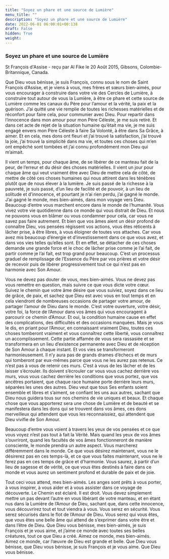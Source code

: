 ```yaml
---
title: "Soyez un phare et une source de Lumière"
menu_title: ""
description: "Soyez un phare et une source de Lumière"
date: 2022-06-01 06:00:01+00:138
draft: False
hidden: True
weight:
---
```

### Soyez un phare et une source de Lumière

St François d'Assise - reçu par Al Fike le 20 Août 2015, Gibsons, Colombie-Britannique, Canada.

Que Dieu vous bénisse, je suis François, connu sous le nom de Saint François d’Assise, et je viens à vous, mes frères et sœurs bien-aimés, pour vous encourager à construire dans votre vie des Cercles de Lumière, à construire tout autour de vous la Lumière, à être ce phare et cette source de Lumière comme les canaux du Père pour l’amour et la vérité, la paix et la guérison. J’ai quitté une vie remplie de toutes les richesses matérielles et de réconfort pour faire cela, pour communier avec Dieu. Pour repartir dans l’innocence dans mon amour pour mon Père Céleste, je me suis retiré. Et dans cet acte de rejet de la situation humaine qu’était ma vie, je me suis engagé envers mon Père Céleste à faire Sa Volonté, à être dans Sa Grâce, à aimer. Et en cela, mes dons ont fleuri et j’ai trouvé la satisfaction, j’ai trouvé la joie, j’ai trouvé la simplicité dans ma vie, et toutes ces choses qui m’en ont empêché sont tombées et j’ai connu profondément mon Dieu qui m’aimait.

Il vient un temps, pour chaque âme, de se libérer de ce manteau fait de la peur, de l’erreur et du désir des choses matérielles. Il vient un jour pour chaque âme qui veut vraiment être avec Dieu de mettre cela de côté, de mettre de côté ces choses humaines qui nous attirent dans les ténèbres plutôt que de nous élever à la lumière. Je suis passé de la richesse à la pauvreté, je suis passé, d’un lieu de facilité et de pouvoir, à un lieu de solitude et d’innocence, et pourtant je n’ai rien perdu, j’ai gagné le monde. J’ai gagné le monde, mes bien-aimés, dans mon voyage vers Dieu. Beaucoup d’entre vous marchent encore dans le monde de l’humanité. Vous vivez votre vie quotidienne dans ce monde qui vous distrait de Dieu. Et nous ne pouvons vous en blâmer ou vous condamner pour cela, car vous ne savez pas faire autrement. Et bien que vos âmes aient un désir profond de connaître Dieu, vos pensées régissent vos actions, vous êtes réticents à lâcher prise, à être libres, à vous éloigner de toutes vos attaches. Car vous avez mis beaucoup d’énergie et d’investissement dans ce que vous avez, et dans vos vies telles qu’elles sont. Et en effet, se détacher de ces choses demande une grande force et le choc de lâcher prise comme je l’ai fait, de partir comme je l’ai fait, est trop grand pour beaucoup. C’est un processus graduel de remplissage de l’Essence du Père par vos prières et votre désir de recevoir puis de libérer progressivement tout ce qui n’est pas en harmonie avec Son Amour.

Vous ne devez pas douter de vous, mes bien-aimés. Vous ne devez pas vous remettre en question, mais suivre ce que vous dicte votre cœur. Suivez le chemin que votre âme désire que vous suiviez, soyez dans ce lieu de grâce, de paix, et sachez que Dieu est avec vous en tout temps et en cela viendront de nombreuses occasions de partager votre amour, de partager l’amour de Dieu dans le monde. C’est votre ouverture, votre désir, votre foi, la force de l’Amour dans vos âmes qui vous encouragent à parcourir ce chemin d’Amour. Et oui, la condition humaine cause en effet des complications, des difficultés et des occasions manquées. Mais je vous le dis, en priant pour l’Amour, en connaissant vraiment Dieu, toutes ces choses tomberont vraiment et vous connaîtrez cette liberté, vous connaîtrez un accomplissement. Cette partie affamée de vous sera rassasiée et se transformera en un lieu d’existence permanente avec Dieu et de réception de Son Amour à chaque instant. Et vos vies se transformeront harmonieusement. Il n’y aura pas de grands drames d’échecs et de murs qui tomberont par eux-mêmes parce que vous ne les aurez pas retenus. Ce n’est pas à vous de retenir ces murs. C’est à vous de les lâcher et de les laisser s’écrouler. Ils doivent s’écrouler car vous vous cachez derrière vos murs, vous vous cachez derrière les conditions que vous portez, que vos ancêtres portaient, que chaque race humaine porte derrière leurs murs, séparées les unes des autres. Dieu veut que tous Ses enfants soient ensemble et libres et s’aiment, se confiant les uns aux autres, sachant que Dieu nous guidera tous sur nos chemins de vie uniques et beaux. Et chaque chose que vous apporterez sera une chose de Lumière et de beauté et se manifestera dans les dons qui se trouvent dans vos âmes, ces dons merveilleux qui attendent que vous les reconnaissiez, qui attendent que Dieu vivifie de Son Amour.

Beaucoup d’entre vous voient à travers les yeux de vos pensées et ce que vous voyez n’est pas tout à fait la Vérité. Mais quand les yeux de vos âmes s’ouvriront, quand les facultés de vos âmes fonctionneront de manière consciente, le monde prendra un autre aspect. Vous marcherez différemment dans le monde. Ce que vous désirez maintenant, vous ne le désirerez pas en ces temps-là, et ce que vous faites maintenant, vous ne le ferez pas en ces temps de grâce et d’harmonie. Vous saurez, à partir d’un lieu de sagesse et de vérité, ce que vous êtes destinés à faire dans ce monde et vous aurez un sentiment profond et durable de paix et de joie.

Tout ceci vous attend, mes bien-aimés. Les anges sont prêts à vous porter, à vous inspirer, à vous aider et à vous assister dans ce voyage de découverte. Le Chemin est éclairé. Il est droit. Vous devez simplement mettre un pas devant l’autre en vous libérant de votre manteau, et en étant nus dans la Lumière de l’Amour de Dieu, sachant que, dans cette innocence, vous découvrirez tout et tout viendra à vous. Vous serez en sécurité. Vous serez sécurisés dans le flot de l’Amour de Dieu. Vous serez qui vous êtes, que vous êtes une belle âme qui attend de s’exprimer dans votre être et dans l’être de Dieu. Que Dieu vous bénisse, mes bien-aimés, je suis François et je vous aime, et j’aime ce monde avec toutes ses belles créatures, tout ce que Dieu a créé. Aimez ce monde, mes bien-aimés. Aimez ce monde, car l’œuvre de Dieu est grande et belle. Que Dieu vous bénisse, que Dieu vous bénisse, je suis François et je vous aime. Que Dieu vous bénisse.

